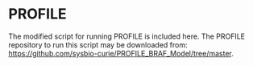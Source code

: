 # PROFILE
The modified script for running PROFILE is included here. The PROFILE repository to run this script may be downloaded from: https://github.com/sysbio-curie/PROFILE_BRAF_Model/tree/master.

